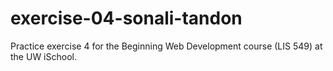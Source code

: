 # exercise-04-sonali-tandon
Practice exercise 4 for the Beginning Web Development course (LIS 549) at the UW iSchool.
